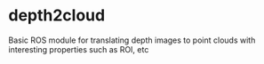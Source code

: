 # depth2cloud
Basic ROS module for translating depth images to point clouds with interesting properties such as ROI, etc
